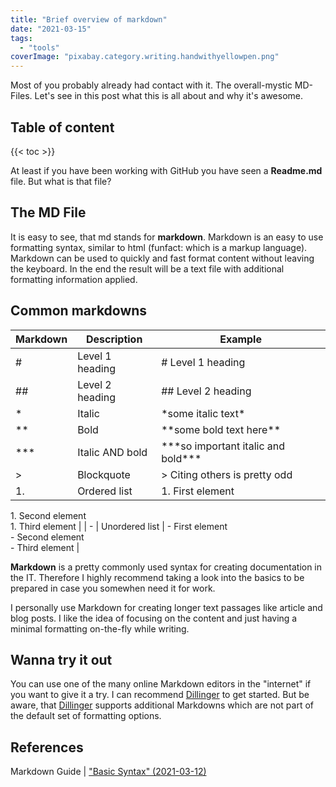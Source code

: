 ```yaml
---
title: "Brief overview of markdown"
date: "2021-03-15"
tags: 
  - "tools"
coverImage: "pixabay.category.writing.handwithyellowpen.png"
---
```


Most of you probably already had contact with it. The overall-mystic MD-Files. Let's see in this post what this is all about and why it's awesome. 

<!--more-->
## Table of content
{{< toc >}}

At least if you have been working with GitHub you have seen a **Readme.md** file. But what is that file?

## The MD File

It is easy to see, that md stands for **markdown**. Markdown is an easy to use formatting syntax, similar to html (funfact: which is a markup language). Markdown can be used to quickly and fast format content without leaving the keyboard. In the end the result will be a text file with additional formatting information applied.

## Common markdowns

| Markdown | Description | Example |
| --- | --- | --- |
| # | Level 1 heading | \# Level 1 heading |
| ## | Level 2 heading | \## Level 2 heading |
| \* | Italic | \*some italic text\* |
| \*\* | Bold | \*\*some bold text here\*\* |
| \*\*\* | Italic AND bold | \*\*\*so important italic and bold\*\*\* |
| \> | Blockquote | \> Citing others is pretty odd |
| 1. | Ordered list | 1\. First element  
1\. Second element  
1\. Third element |
| \- | Unordered list | \- First element  
\- Second element  
\- Third element |

**Markdown** is a pretty commonly used syntax for creating documentation in the IT. Therefore I highly recommend taking a look into the basics to be prepared in case you somewhen need it for work.

I personally use Markdown for creating longer text passages like article and blog posts. I like the idea of focusing on the content and just having a minimal formatting on-the-fly while writing.

## Wanna try it out

You can use one of the many online Markdown editors in the "internet" if you want to give it a try. I can recommend [Dillinger](https://dillinger.io/) to get started. But be aware, that [Dillinger](https://dillinger.io/) supports additional Markdowns which are not part of the default set of formatting options.

## References

Markdown Guide | ["Basic Syntax" (2021-03-12)](https://www.markdownguide.org/basic-syntax)
